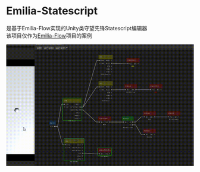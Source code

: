 # Emilia-Statescript
是基于Emilia-Flow实现的Unity类守望先锋Statescript编辑器  
该项目仅作为[Emilia-Flow](https://github.com/CCEMT/Emilia-Flow)项目的案例  

![](./doc/statescript.gif)